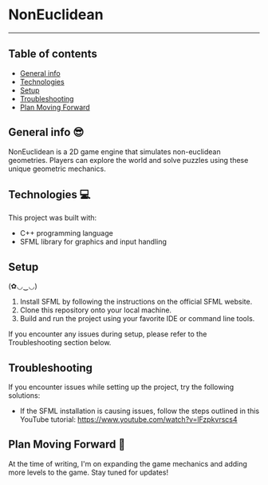 # NonEuclidean

---
## Table of contents
* [General info](#General-info-😎)
* [Technologies](#technologies-💻)
* [Setup](#setup)
* [Troubleshooting](#troubleshooting)
* [Plan Moving Forward](#Plan-Moving-Forward-🤔)

## General info 😎
NonEuclidean is a 2D game engine that simulates non-euclidean geometries. Players can explore the world and solve puzzles using these unique geometric mechanics.

## Technologies 💻
This project was built with:
* C++ programming language
* SFML library for graphics and input handling

## Setup
(✿◡‿◡)
1. Install SFML by following the instructions on the official SFML website.
2. Clone this repository onto your local machine.
3. Build and run the project using your favorite IDE or command line tools.

If you encounter any issues during setup, please refer to the Troubleshooting section below.

## Troubleshooting
If you encounter issues while setting up the project, try the following solutions:
* If the SFML installation is causing issues, follow the steps outlined in this YouTube tutorial: https://www.youtube.com/watch?v=lFzpkvrscs4

## Plan Moving Forward 🤔
At the time of writing, I'm  on expanding the game mechanics and adding more levels to the game. Stay tuned for updates!

